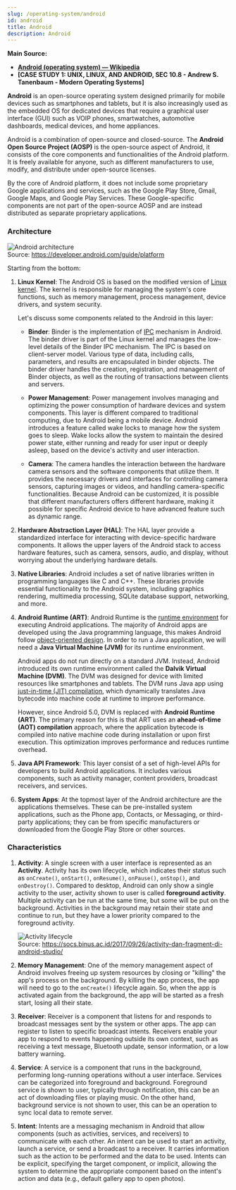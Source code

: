 ```yaml
---
slug: /operating-system/android
id: android
title: Android
description: Android
---
```


**Main Source:**

- **[Android (operating system) — Wikipedia](<https://en.wikipedia.org/wiki/Android_(operating_system)>)**
- **[CASE STUDY 1: UNIX, LINUX, AND ANDROID, SEC 10.8 - Andrew S. Tanenbaum - Modern Operating Systems]**

**Android** is an open-source operating system designed primarily for mobile devices such as smartphones and tablets, but it is also increasingly used as the embedded OS for dedicated devices that require a graphical user interface (GUI) such as VOIP phones, smartwatches, automotive dashboards, medical devices, and home appliances.

Android is a combination of open-source and closed-source. The **Android Open Source Project (AOSP)** is the open-source aspect of Android, it consists of the core components and functionalities of the Android platform. It is freely available for anyone, such as different manufacturers to use, modify, and distribute under open-source licenses.

By the core of Android platform, it does not include some proprietary Google applications and services, such as the Google Play Store, Gmail, Google Maps, and Google Play Services. These Google-specific components are not part of the open-source AOSP and are instead distributed as separate proprietary applications.

### Architecture

![Android architecture](./android-architecture.png)  
Source: https://developer.android.com/guide/platform

Starting from the bottom:

1. **Linux Kernel**: The Android OS is based on the modified version of [Linux kernel](/operating-system/linux-kernel). The kernel is responsible for managing the system's core functions, such as memory management, process management, device drivers, and system security.

   Let's discuss some components related to the Android in this layer:

   - **Binder**: Binder is the implementation of [IPC](/operating-system/inter-process-communication) mechanism in Android. The binder driver is part of the Linux kernel and manages the low-level details of the Binder IPC mechanism. The IPC is based on client-server model. Various type of data, including calls, parameters, and results are encapsulated in binder objects. The binder driver handles the creation, registration, and management of Binder objects, as well as the routing of transactions between clients and servers.

   - **Power Management**: Power management involves managing and optimizing the power consumption of hardware devices and system components. This layer is different compared to traditional computing, due to Android being a mobile device. Android introduces a feature called wake locks to manage how the system goes to sleep. Wake locks allow the system to maintain the desired power state, either running and ready for user input or deeply asleep, based on the device's activity and user interaction.

   - **Camera**: The camera handles the interaction between the hardware camera sensors and the software components that utilize them. It provides the necessary drivers and interfaces for controlling camera sensors, capturing images or videos, and handling camera-specific functionalities. Because Android can be customized, it is possible that different manufacturers offers different hardware, making it possible for specific Android device to have advanced feature such as dynamic range.

2. **Hardware Abstraction Layer (HAL)**: The HAL layer provide a standardized interface for interacting with device-specific hardware components. It allows the upper layers of the Android stack to access hardware features, such as camera, sensors, audio, and display, without worrying about the underlying hardware details.

3. **Native Libraries**: Android includes a set of native libraries written in programming languages like C and C++. These libraries provide essential functionality to the Android system, including graphics rendering, multimedia processing, SQLite database support, networking, and more.

4. **Android Runtime (ART)**: Android Runtime is the [runtime environment](/computer-and-programming-fundamentals/runtime-environment) for executing Android applications. The majority of Android apps are developed using the Java programming language, this makes Android follow [object-oriented design](/computer-and-programming-fundamentals/object-oriented-programming). In order to run a Java application, we will need a **Java Virtual Machine (JVM)** for its runtime environment.

   Android apps do not run directly on a standard JVM. Instead, Android introduced its own runtime environment called the **Dalvik Virtual Machine (DVM)**. The DVM was designed for device with limited resources like smartphones and tablets. The DVM runs Java app using [just-in-time (JIT) compilation](/computer-and-programming-fundamentals/interpreter#jit-compilation), which dynamically translates Java bytecode into machine code at runtime to improve performance.

   However, since Android 5.0, DVM is replaced with **Android Runtime (ART)**. The primary reason for this is that ART uses an **ahead-of-time (AOT) compilation** approach, where the application bytecode is compiled into native machine code during installation or upon first execution. This optimization improves performance and reduces runtime overhead.

5. **Java API Framework**: This layer consist of a set of high-level APIs for developers to build Android applications. It includes various components, such as activity manager, content providers, broadcast receivers, and services.

6. **System Apps**: At the topmost layer of the Android architecture are the applications themselves. These can be pre-installed system applications, such as the Phone app, Contacts, or Messaging, or third-party applications; they can be from specific manufacturers or downloaded from the Google Play Store or other sources.

### Characteristics

1. **Activity**: A single screen with a user interface is represented as an **Activity**. Activity has its own lifecycle, which indicates their status such as `onCreate()`, `onStart()`, `onResume()`, `onPause()`, `onStop()`, and `onDestroy()`. Compared to desktop, Android can only show a single activity to the user, activity shown to user is called **foreground activity**. Multiple activity can be run at the same time, but some will be put on the background. Activities in the background may retain their state and continue to run, but they have a lower priority compared to the foreground activity.

   ![Activity lifecycle](./activity.png)  
   Source: https://socs.binus.ac.id/2017/09/26/activity-dan-fragment-di-android-studio/

2. **Memory Management**: One of the memory management aspect of Android involves freeing up system resources by closing or "killing" the app's process on the background. By killing the app process, the app will need to go to the `onCreate()` lifecycle again. So, when the app is activated again from the background, the app will be started as a fresh start, losing all their state.

3. **Receiver**: Receiver is a component that listens for and responds to broadcast messages sent by the system or other apps. The app can register to listen to specific broadcast intents. Receivers enable your app to respond to events happening outside its own context, such as receiving a text message, Bluetooth update, sensor information, or a low battery warning.

4. **Service**: A service is a component that runs in the background, performing long-running operations without a user interface. Services can be categorized into foreground and background. Foreground service is shown to user, typically through notification, this can be an act of downloading files or playing music. On the other hand, background service is not shown to user, this can be an operation to sync local data to remote server.

5. **Intent**: Intents are a messaging mechanism in Android that allow components (such as activities, services, and receivers) to communicate with each other. An intent can be used to start an activity, launch a service, or send a broadcast to a receiver. It carries information such as the action to be performed and the data to be used. Intents can be explicit, specifying the target component, or implicit, allowing the system to determine the appropriate component based on the intent's action and data (e.g., default gallery app to open photos).
